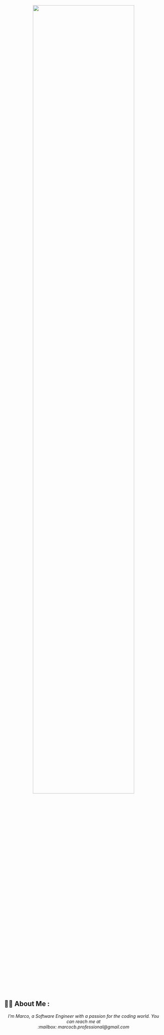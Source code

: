 <div align="center">
<img src="https://rishavanand.github.io/static/images/greetings.gif" align="center" style="width: 80%" />
</div>  

## :man_technologist: About Me :
<div align="center">
  <i> I'm Marco, a Software Engineer with a passion for the coding world. You can reach me at <br> :mailbox: marcocb.professional@gmail.com</i></br>
</div>




